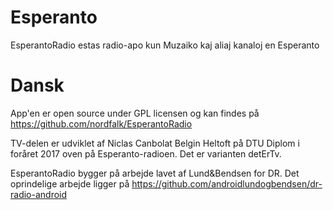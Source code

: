 # Esperanto
EsperantoRadio estas radio-apo kun Muzaiko kaj aliaj kanaloj en Esperanto

# Dansk
App'en er open source under GPL licensen og kan findes på https://github.com/nordfalk/EsperantoRadio 

TV-delen er udviklet af Niclas Canbolat Belgin Heltoft på DTU Diplom i foråret 2017 oven på Esperanto-radioen. 
Det er varianten detErTv.

EsperantoRadio bygger på arbejde lavet af Lund&Bendsen for DR. Det oprindelige arbejde ligger på https://github.com/androidlundogbendsen/dr-radio-android


